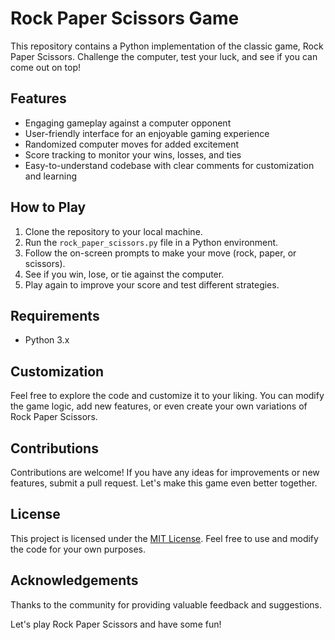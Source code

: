 # Rock Paper Scissors Game

This repository contains a Python implementation of the classic game, Rock Paper Scissors. Challenge the computer, test your luck, and see if you can come out on top!

## Features
- Engaging gameplay against a computer opponent
- User-friendly interface for an enjoyable gaming experience
- Randomized computer moves for added excitement
- Score tracking to monitor your wins, losses, and ties
- Easy-to-understand codebase with clear comments for customization and learning

## How to Play
1. Clone the repository to your local machine.
2. Run the `rock_paper_scissors.py` file in a Python environment.
3. Follow the on-screen prompts to make your move (rock, paper, or scissors).
4. See if you win, lose, or tie against the computer.
5. Play again to improve your score and test different strategies.

## Requirements
- Python 3.x

## Customization
Feel free to explore the code and customize it to your liking. You can modify the game logic, add new features, or even create your own variations of Rock Paper Scissors.

## Contributions
Contributions are welcome! If you have any ideas for improvements or new features, submit a pull request. Let's make this game even better together.

## License
This project is licensed under the [MIT License](LICENSE). Feel free to use and modify the code for your own purposes.

## Acknowledgements
Thanks to the community for providing valuable feedback and suggestions.

Let's play Rock Paper Scissors and have some fun!
